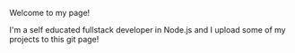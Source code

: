 Welcome to my page!

I'm a self educated fullstack developer in Node.js and I upload some of my projects to this git page!
